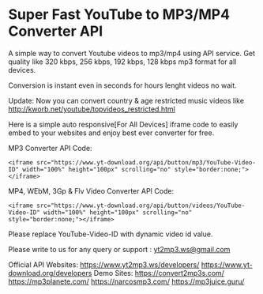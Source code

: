 # Super Fast YouTube to MP3/MP4 Converter API

A simple way to convert Youtube videos to mp3/mp4 using API service. Get quality like 320 kbps, 256 kbps, 192 kbps, 128 kbps mp3 format for all devices.

Conversion is instant even in seconds for hours lenght videos no wait.

Update: Now you can convert country & age restricted music videos like http://kworb.net/youtube/topvideos_restricted.html

Here is a simple auto responsive[For All Devices] iframe code to easily embed to your websites and enjoy best ever converter for free.

MP3 Converter API Code:

```<iframe src="https://www.yt-download.org/api/button/mp3/YouTube-Video-ID" width="100%" height="100px" scrolling="no" style="border:none;"></iframe>```

MP4, WEbM, 3Gp & Flv Video Converter API Code:

```<iframe src="https://www.yt-download.org/api/button/videos/YouTube-Video-ID" width="100%" height="100px" scrolling="no" style="border:none;"></iframe>```

Please replace YouTube-Video-ID with dynamic video id value.

Please write to us for any query or support : yt2mp3.ws@gmail.com

Official API Websites: 
https://www.yt2mp3.ws/developers/
https://www.yt-download.org/developers
Demo Sites: https://convert2mp3s.com/ https://mp3planete.com/ https://narcosmp3.com/ https://mp3juice.guru/
